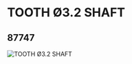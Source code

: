 # TOOTH Ø3.2 SHAFT
## 87747
![TOOTH Ø3.2 SHAFT](https://lc-www-live-s.legocdn.com/media/bricks/5/2/4563477.jpg)